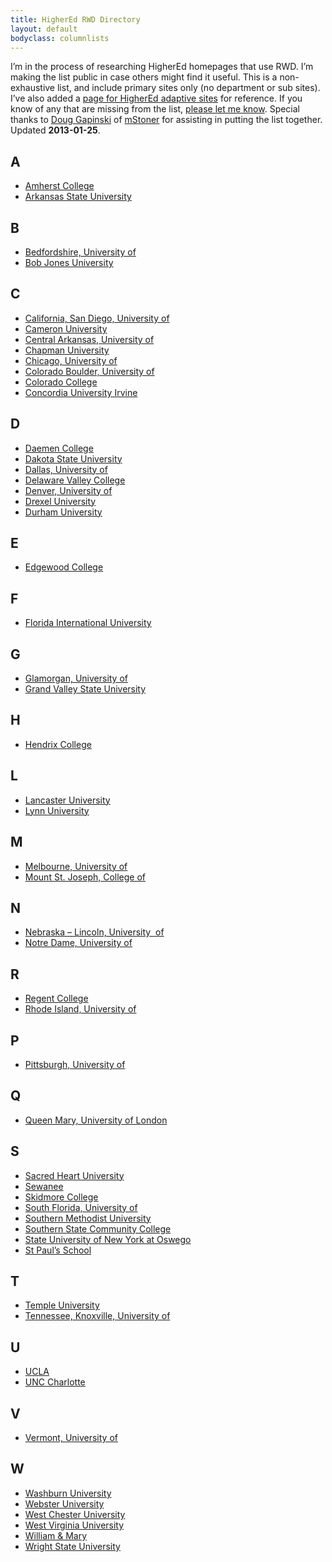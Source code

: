 ```yaml
---
title: HigherEd RWD Directory
layout: default
bodyclass: columnlists
---
```

I’m in the process of researching HigherEd homepages that use RWD. I’m making the list public in case others might find it useful. This is a non-exhaustive list, and include primary sites only (no department or sub sites). I’ve also added a [page for HigherEd adaptive sites][1] for reference. If you know of any that are missing from the list, [please let me know][2]. Special thanks to [Doug Gapinski][3] of [mStoner][4] for assisting in putting the list together. Updated **2013-01-25**.

## A

* <a href="http://amherst.edu/">Amherst College</a>
* <a href="http://www.astate.edu/">Arkansas State University</a>

## B

* <a href="http://www.beds.ac.uk/">Bedfordshire, University of</a>
* <a href="http://bju.edu">Bob Jones University</a>

## C

* <a href="http://www.ucsd.edu/">California, San Diego, University of</a>
* [Cameron University](http://www.cameron.edu/)
* <a href="http://uca.edu">Central Arkansas, University of</a>
* <a href="http://www.chapman.edu/">Chapman University</a>
* <a href="http://uchicago.edu">Chicago, University of</a>
* <a href="http://colorado.edu">Colorado Boulder, University of</a>
* <a href="http://coloradocollege.edu">Colorado College</a>
* <a href="http://www.cui.edu/">Concordia University Irvine</a>

## D

* <a href="http://daemen.edu">Daemen College</a>
* <a href="http://www.dsu.edu/">Dakota State University</a>
* <a href="http://udallas.edu">Dallas, University of</a>
* <a href="http://www.delval.edu/">Delaware Valley College</a>
* <a href="http://du.edu">Denver, University of</a>
* <a href="http://www.drexel.edu/">Drexel University</a>
* <a href="http://www.dur.ac.uk">Durham University</a>

## E

* <a href="http://edgewood.edu">Edgewood College</a>

## F

* <a href="http://fiu.edu">Florida International University</a>

## G

* <a href="http://www.glam.ac.uk/">Glamorgan, University of</a>
* <a href="http://gvsu.edu">Grand Valley State University</a>

## H

* <a href="http://www.hendrix.edu">Hendrix College</a>

## L

* <a href="http://www.lancs.ac.uk/">Lancaster University</a>
* <a href="http://www.lynn.edu/">Lynn University</a>

## M

* <a href="http://www.unimelb.edu.au/">Melbourne, University of</a>
* <a href="http://msj.edu">Mount St. Joseph, College of</a>

## N

* <a href="http://unl.edu">Nebraska – Lincoln, University  of</a>
* <a href="http://nd.edu/">Notre Dame, University of</a>

## R

* <a href="http://www.regent-college.edu/">Regent College</a>
* <a href="http://uri.edu">Rhode Island, University of</a>

## P

* <a href="http://pitt.edu/">Pittsburgh, University of</a>

## Q

* <a href="http://www.qmul.ac.uk">Queen Mary, University of London</a>

## S

* <a href="http://www.sacredheart.edu/">Sacred Heart University</a>
* <a href="http://www.sewanee.edu/">Sewanee</a>
* <a href="http://skidmore.edu">Skidmore College</a>
* <a href="http://www.usf.edu/">South Florida, University of</a>
* <a href="http://smu.edu">Southern Methodist University </a>
* <a href="http://sscc.edu/">Southern State Community College</a>
* <a href="http://oswego.edu">State University of New York at Oswego</a>
* <a href="http://www.stpaulsschool.org.uk/">St Paul’s School</a>

## T

* [Temple University](http://www.temple.edu/)
* <a href="http://www.utk.edu/">Tennessee, Knoxville, University of</a>

## U

* <a href="http://ucla.edu/">UCLA</a>
* <a href="http://uncc.edu">UNC Charlotte</a>

## V

* [Vermont, University of](http://www.uvm.edu/)

## W

* <a href="http://washburn.edu/">Washburn University</a>
* <a href="http://webster.edu">Webster University</a>
* <a href="http://wcupa.edu/">West Chester University</a>
* <a href="http://wvu.edu">West Virginia University</a>
* <a href="http://www.wm.edu/">William & Mary</a>
* <a href="http://www.wright.edu/">Wright State University</a>

 [1]: /highered-adaptive-directory/
 [2]: /contact/
 [3]: http://twitter.com/thedougco
 [4]: http://www.mstoner.com/